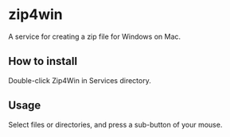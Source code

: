 # zip4win

A service for creating a zip file for Windows on Mac.

## How to install

Double-click Zip4Win in Services directory.

## Usage

Select files or directories, and press a sub-button of your mouse.
